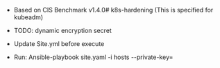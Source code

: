 - Based on CIS Benchmark v1.4.0# k8s-hardening (This is specified for kubeadm)

- TODO: dynamic encryption secret

- Update Site.yml before execute 

- Run: Ansible-playbook site.yaml -i hosts --private-key=<KEY>
